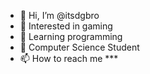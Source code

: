 - 👋 Hi, I’m @itsdgbro
- 👀 Interested in gaming
- 🌱 Learning programming
- 💞️ Computer Science Student
- 📫 How to reach me ***

<!---
itsdgbro/itsdgbro is a ✨ special ✨ repository because its `README.md` (this file) appears on your GitHub profile.
You can click the Preview link to take a look at your changes.
--->
